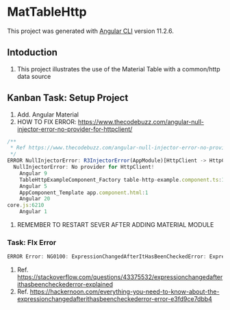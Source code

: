 # MatTableHttp

This project was generated with [Angular CLI](https://github.com/angular/angular-cli) version 11.2.6.

## Intoduction

1. This project illustrates the use of the Material Table with a common/http data source

## Kanban Task: Setup Project

1. Add. Angular Material
2. HOW TO FIX ERROR: <https://www.thecodebuzz.com/angular-null-injector-error-no-provider-for-httpclient/>

```TypeScript
/**
 * Ref https://www.thecodebuzz.com/angular-null-injector-error-no-provider-for-httpclient/
 */
ERROR NullInjectorError: R3InjectorError(AppModule)[HttpClient -> HttpClient -> HttpClient]: 
  NullInjectorError: No provider for HttpClient!
    Angular 9
    TableHttpExampleComponent_Factory table-http-example.component.ts:16
    Angular 5
    AppComponent_Template app.component.html:1
    Angular 20
core.js:6210
    Angular 1
```

1. REMEMBER TO RESTART SEVER AFTER ADDING MATERIAL MODULE

### Task: FIx Error

```Typescript
ERROR Error: NG0100: ExpressionChangedAfterItHasBeenCheckedError: Expression has changed after it was checked. Previous value: 'undefined'. Current value: '[object Object]'.. Find more at https://angular.io/errors/NG0100
```

1. Ref. <https://stackoverflow.com/questions/43375532/expressionchangedafterithasbeencheckederror-explained>
2. Ref. <https://hackernoon.com/everything-you-need-to-know-about-the-expressionchangedafterithasbeencheckederror-error-e3fd9ce7dbb4>
